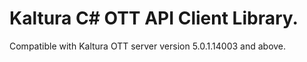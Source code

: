 # Kaltura C# OTT API Client Library.
Compatible with Kaltura OTT server version 5.0.1.14003 and above.
